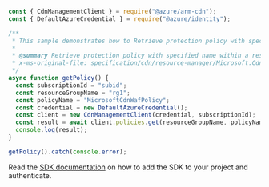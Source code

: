 ```javascript
const { CdnManagementClient } = require("@azure/arm-cdn");
const { DefaultAzureCredential } = require("@azure/identity");

/**
 * This sample demonstrates how to Retrieve protection policy with specified name within a resource group.
 *
 * @summary Retrieve protection policy with specified name within a resource group.
 * x-ms-original-file: specification/cdn/resource-manager/Microsoft.Cdn/stable/2021-06-01/examples/WafPolicyGet.json
 */
async function getPolicy() {
  const subscriptionId = "subid";
  const resourceGroupName = "rg1";
  const policyName = "MicrosoftCdnWafPolicy";
  const credential = new DefaultAzureCredential();
  const client = new CdnManagementClient(credential, subscriptionId);
  const result = await client.policies.get(resourceGroupName, policyName);
  console.log(result);
}

getPolicy().catch(console.error);
```

Read the [SDK documentation](https://github.com/Azure/azure-sdk-for-js/blob/%40azure%2Farm-cdn_7.0.0/sdk/cdn/arm-cdn/README.md) on how to add the SDK to your project and authenticate.
